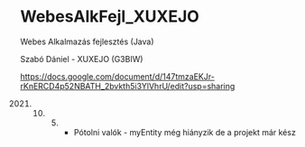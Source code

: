 # WebesAlkFejl_XUXEJO
Webes Alkalmazás fejlesztés (Java)

Szabó Dániel - XUXEJO (G3BIW)

https://docs.google.com/document/d/147tmzaEKJr-rKnERCD4p52NBATH_2bvkth5i3YlVhrU/edit?usp=sharing

2021. 10. 05. - Pótolni valók - myEntity még hiányzik de a projekt már kész
